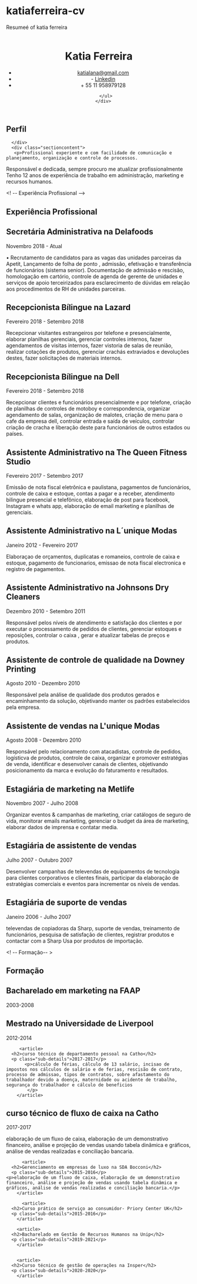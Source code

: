 # katiaferreira-cv
Resumeé of katia ferreira
  
<!DOCTYPE html>
<html lang="en">
<head>
  <meta charset="UTF-8">
  <meta name="viewport" content="width=device-width, initial-scale=1.0">
  <meta http-equiv="X-UA-Compatible" content="ie=edge">
  <title>katia lana silva ferreira Resumée</title>
  <!--- CSS --->
  <link rel="stylesheet" href="style.css 
                               ">
  <link rel="stylesheet" href="https://cdnjs.cloudflare.com/ajax/libs/font-awesome/5.12.0-2/js/all.js">
  
</head>
<body>
  <div id="cv">
  <!--- Cabeçalho- Informações Pessoais-->
  <header class="personal-details"> 
  <!-- Avatar do candidato -->
    <div id="avatar"></div>
      <img src="https://media-exp1.licdn.com/dms/image/C4D03AQGL9NxqNMYW5A/profile-displayphoto-shrink_200_200/0?e=1597881600&v=beta&t=KLm1iBiYf9coDW7xQTa8crCJhHsF64wUJsl7X9rDPDk" alt="">
    <!-- Nome e Título do candidato -->
    <div id="name-title">
      <h1>Katia Ferreira</h1>
    </div>
    <!--detalhes de contato-->
    <div id="contact details">
      <ul>
        <li><i class="fas fa-envelope-open-text"></i><a href="mailto:katialana@gmail.com">katialana@gmail.com</a></li>
        <li><i class="fab fa-linkedin"></i> - <a href="https://www.linkedin.com/in/katia-ferreira-37ab21/">Linkedin</a></li>
        <li><i class="fas fa-phone-square-alt"></i>+ 55 11 958979128</li>
        
        
      </ul>
    </div>
  </header>
  
  <!-- Corpo Currículo - Informações Pessoais -->
  <main id="professional-details">
    <!-- perfil profissional -->
    <section>
      <div class="section-title">
        <h1>Perfil</h1>
        
      </div>
      <div class="sectioncontent">
       <p>Profissional experiente e com facilidade de comunicação e planejamento, organização e controle de processos.
Responsável e dedicada, sempre procuro me atualizar profissionalmente
Tenho 12 anos de experiência de trabalho em administração, marketing e recursos humanos. </p> 
      </div>
    </section>
  <! -- Experiência Profissional -->
    <section>
      <div class="section-title">
        <h1>Experiência Profissional</h1>
      </div>
      <div class="section-content"></div>
      <article>
        <h2>Secretária Administrativa na Delafoods</h2>
        <p class="sub-details">Novembro 2018 - Atual</p>
        <p>• Recrutamento de candidatos para as vagas das unidades parceiras da Apetit, Lançamento de folha de ponto , admissão, efetivação e transferência de funcionários (sistema senior). Documentação de admissão e rescisão, homologação em cartório, controle de agenda de gerente de unidades e serviços de apoio terceirizados para esclarecimento de dúvidas em relação aos procedimentos de RH de unidades parceiras.</p>
      </article>
      <article>
        <h2>Recepcionista Bílingue na Lazard</h2>
        <p class="sub-details">Fevereiro 2018 - Setembro 2018</p>
        <p>Recepcionar visitantes estrangeiros por telefone e presencialmente, elaborar planilhas gerenciais, gerenciar controles internos, fazer agendamentos de visitas internos, fazer vistoria de salas de reunião, realizar cotações de produtos, gerenciar crachás extraviados e devoluções destes, fazer solicitações de materiais internos.</p>
      </article>
      <article>
        <h2>Recepcionista Bílingue na Dell</h2>
        <p class="sub-details">Fevereiro 2018 - Setembro 2018</p>
        <p>Recepcionar clientes e funcionários presencialmente e por telefone, criação de planilhas de controles de motoboy e correspondencia, organizar agendamento de salas, organização de malotes, criação de menu para o cafe da empresa dell, controlar entrada e saída de veículos, controlar criação de cracha e liberação deste para funcionários de outros estados ou países.</p>
      </article>
      <article>
        <h2>Assistente Administrativo na The Queen Fitness Studio</h2>
        <p class="sub-details">Fevereiro 2017 - Setembro 2017</p>
        <p>Emissão de nota fiscal eletrônica e paulistana, pagamentos de funcionários, controle de caixa e estoque, contas a pagar e a receber, atendimento bilingue presencial e telefônico, elaboração de post para facebook, Instagram e whats app, elaboração de email marketing e planilhas de gerenciais.</p>
      </article>
      <article>
        <h2>Assistente Administrativo na L´unique Modas</h2>
        <p class="sub-details">Janeiro 2012 - Fevereiro 2017</p>
        <p>Elaboraçao de orçamentos, duplicatas e romaneios, controle de caixa e estoque, pagamento de funcionarios, emissao de nota fiscal electronica e registro de pagamentos.</p>
      </article>
         <article>
        <h2>Assistente Administrativo na Johnsons Dry Cleaners</h2>
        <p class="sub-details">Dezembro 2010 - Setembro 2011</p>
        <p>Responsável pelos níveis de atendimento e satisfação dos clientes e por executar o processamento de pedidos de clientes, gerenciar estoques e reposições, controlar o caixa , gerar e atualizar tabelas de preços e produtos.</p>
      </article>
       <article>
        <h2>Assistente de controle de qualidade na Downey Printing</h2>
        <p class="sub-details">Agosto 2010 - Dezembro 2010</p>
        <p>Responsável pela análise de qualidade dos produtos gerados e encaminhamento da solução, objetivando manter os padrões estabelecidos pela empresa.</p>
      </article>
      <article>
        <h2>Assistente de vendas na L'unique Modas</h2>
        <p class="sub-details">Agosto 2008 - Dezembro 2010</p>
        <p>Responsável pelo relacionamento com atacadistas, controle de pedidos, logísticva de produtos, controle de caixa, organizar e promover estratégias de venda, identificar e desenvolver canais de clientes, objetivando posicionamento da marca e evolução do faturamento e resultados.</p>
      </article>
        <article>
        <h2>Estagiária de marketing na Metlife</h2>
        <p class="sub-details">Novembro 2007 - Julho 2008</p>
        <p>Organizar eventos & campanhas de marketing, criar catálogos de seguro de vida, monitorar emails marketing, gerenciar o budget da área de marketing, elaborar dados de imprensa e contatar media.</p>
      </article>
      <article>
        <h2>Estagiária de assistente de vendas</h2>
        <p class="sub-details">Julho 2007 - Outubro 2007</p>
        <p>Desenvolver campanhas de televendas de equipamentos de tecnologia para clientes corporativos e clientes finais, participar da elaboração de estratégias comerciais e eventos para incrementar os níveis de vendas.</p>
      </article>
      <article>
        <h2>Estagiária de suporte de vendas</h2>
        <p class="sub-details">Janeiro 2006 - Julho 2007</p>
        <p>televendas de copiadoras da Sharp, suporte de vendas, treinamento de funcionários, pesquisa de satisfação de clientes, registrar produtos e contactar com a Sharp Usa por produtos de importação.</p>
      </article>
    </section>
    <! -- Formação-- >  
        <section>
      <div class="section-title">
        <h1>Formação</h1>
      </div>
      <div class="section-content"></div>
      <article>
    <article>
      <h2>Bacharelado em marketing na FAAP</h2>
      <p class="sub-details">2003-2008</p>
        </article>
  
  <article>
      <h2>Mestrado na Universidade de Liverpool</h2>
      <p class="sub-details">2012-2014</p>
        </article>
  
         <article>
      <h2>curso técnico de departamento pessoal na Catho</h2>
      <p class="sub-details">2017-2017</p>
           <p>cálculo de férias, cálculo de 13 salário, incisao de impostos nos cálculos de salário e de ferias, rescisão de contrato, processo de admissao, tipos de contratos, sobre afastamento do trabalhador devido a doença, maternidade ou acidente de trabalho, segurança do trabalhador e cálculo de beneficios
            </p>
        </article>
  
  <article>
      <h2>curso técnico de fluxo de caixa na Catho</h2>
      <p class="sub-details">2017-2017</p>
    <p>elaboração de um fluxo de caixa, elaboração de um demonstrativo financeiro, análise e projeção de vendas usando tabela dinâmica e gráficos, análise de vendas realizadas e conciliação bancaria.</p>
        </article>
        
          <article>
      <h2>Gerenciamento em empresas de luxo na SDA Bocconi</h2>
      <p class="sub-details">2015-2016</p>
    <p>elaboração de um fluxo de caixa, elaboração de um demonstrativo financeiro, análise e projeção de vendas usando tabela dinâmica e gráficos, análise de vendas realizadas e conciliação bancaria.</p>
        </article>
        
          <article>
      <h2>Curso prático de serviço ao consumidor- Priory Center UK</h2>
      <p class="sub-details">2015-2016</p>
        </article>
        
        <article>
      <h2>Bacharelado em Gestão de Recursos Humanos na Unip</h2>
      <p class="sub-details">2019-2021</p>
        </article>
        
                
        <article>
      <h2>Curso técnico de gestão de operações na Insper</h2>
      <p class="sub-details">2020-2020</p>
        </article>
 </div>
</body>
</html>
